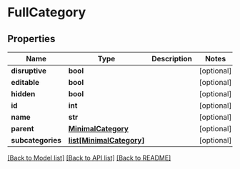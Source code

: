 # FullCategory

## Properties
Name | Type | Description | Notes
------------ | ------------- | ------------- | -------------
**disruptive** | **bool** |  | [optional] 
**editable** | **bool** |  | [optional] 
**hidden** | **bool** |  | [optional] 
**id** | **int** |  | [optional] 
**name** | **str** |  | [optional] 
**parent** | [**MinimalCategory**](MinimalCategory.md) |  | [optional] 
**subcategories** | [**list[MinimalCategory]**](MinimalCategory.md) |  | [optional] 

[[Back to Model list]](../README.md#documentation-for-models) [[Back to API list]](../README.md#documentation-for-api-endpoints) [[Back to README]](../README.md)


